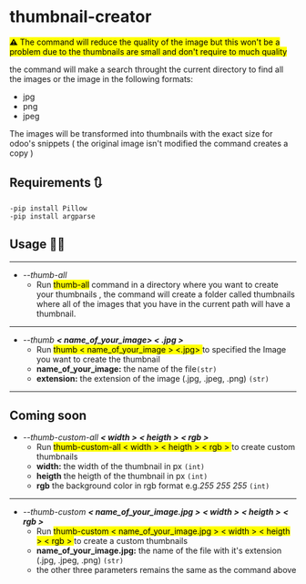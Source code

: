 
# **thumbnail-creator**

<mark>**⚠️** The command will reduce the quality of the image but this won't be a problem due to the thumbnails are small and don't require to much quality</mark>

the command will make a search throught the current directory to find all the images or the image in the following formats:
- jpg
- png
- jpeg

The images will be transformed into thumbnails with the exact size for odoo's snippets  ( the original image isn't modified the command creates a copy )

## **Requirements 🔃**
    -pip install Pillow
    -pip install argparse

## **Usage 👷‍♂️**
---
-   *--thumb-all*
    - Run <mark>thumb-all</mark> command in a directory where you want to create your thumbnails , the command will create a folder called thumbnails where all of the images that you have in the current path will have a thumbnail.

---
-   *--thumb **< name_of_your_image> < .jpg >***
    - Run <mark>thumb < name_of_your_image > <.jpg> </mark> to specified the Image you want to create the thumbnail
    - **name_of_your_image:** the name of the file`(str)`
    - **extension:** the extension of the image (.jpg, .jpeg, .png) `(str)`
---
 ## Coming soon
-   *--thumb-custom-all **< width >** **< heigth >** **< rgb >***
    - Run <mark>thumb-custom-all < width > < heigth > < rgb > </mark> to create custom thumbnails
    - **width:** the width of the thumbnail in px `(int)`
    - **heigth** the heigth of the thumbnail in px `(int)`
    - **rgb** the background color in rgb format e.g.*255 255 255* `(int)`

---
-   *--thumb-custom **< name_of_your_image.jpg >** **< width >** **< heigth >** **< rgb >***
    - Run <mark>thumb-custom < name_of_your_image.jpg > < width > < heigth > < rgb > </mark> to create a custom thumbnails
    - **name_of_your_image.jpg:** the name of the file with it's extension (.jpg, .jpeg, .png) `(str)`
    - the other three parameters remains the same as the command above
